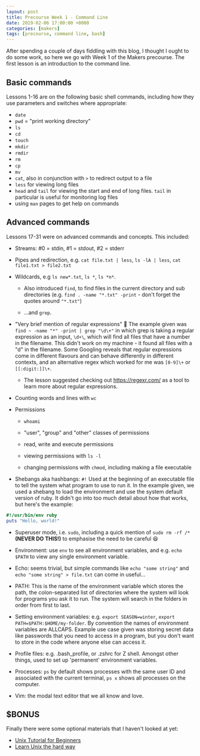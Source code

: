 ```yaml
---
layout: post
title: Precourse Week 1 - Command Line
date: 2019-02-06 17:00:00 +0000
categories: [makers]
tags: [precourse, command line, bash]
---
```

After spending a couple of days fiddling with this blog, I thought I ought to do
some work, so here we go with Week 1 of the Makers precourse. The first lesson
is an introduction to the command line.

## Basic commands

Lessons 1-16 are on the following basic shell commands, including how they
use parameters and switches where appropriate:
- `date`
- `pwd` = "print working directory"
- `ls`
- `cd`
- `touch`
- `mkdir`
- `rmdir`
- `rm`
- `cp`
- `mv`
- `cat`, also in conjunction with `>` to redirect output to a file
- `less` for viewing long files
- `head` and `tail` for viewing the start and end of long files. `tail` in
particular is useful for monitoring log files
- using `man` pages to get help on commands

## Advanced commands

Lessons 17-31 were on advanced commands and concepts. This included:

- Streams: #0 = stdin, #1 = stdout, #2 = stderr

- Pipes and redirection, e.g. `cat file.txt | less`, `ls -lA | less`, `cat
file1.txt > file2.txt`

- Wildcards, e.g `ls new*.txt`, `ls *`, `ls *n*`.
  
  - Also introduced `find`, to find files in the current directory and sub
  directories (e.g. `find . -name "*.txt" -print` - don't forget the quotes
  around `"*.txt"`)
    
  - ...and `grep`. 

- "Very brief mention of regular expressions" 😬 The example given was
`find ~ -name "*" -print | grep "\d\+"` in which grep is taking a regular
expression as an input, `\d+\`, which will find all files that have a number in
the filename. This didn't work on my machine - it found all files with a "d" in
the filename. Some Googling reveals that regular expressions come in different
flavours and can behave differently in different contexts, and an alternative
regex which worked for me was `[0-9]\+` or `[[:digit:]]\+`.
  
  - The lesson suggested checking out <https://regexr.com/> as a tool to learn
  more about regular expressions.

- Counting words and lines with `wc`

- Permissions
  
  - `whoami`
    
  - "user", "group" and "other" classes of permissions
    
  - read, write and execute permissions
    
  - viewing permissions with `ls -l`
    
  - changing permissions with `chmod`, including making a file executable

- Shebangs aka hashbangs: `#!` Used at the beginning of an executable file to
tell the system what program to use to run it. In the example given, we used a
shebang to load the environment and use the system default version of ruby. It
didn't go into too much detail about how that works, but here's the example:
```ruby
#!/usr/bin/env ruby
puts "Hello, world!"
```

- Superuser mode, i.e. `sudo`, including a quick mention of `sudo rm -rf /*`
**(NEVER DO THIS!)** to emphasise the need to be careful 😆

- Environment: use `env` to see all environment variables, and e.g. `echo $PATH`
to view any single environment variable.

- Echo: seems trivial, but simple commands like `echo "some string"` and `echo
"some string" > file.txt` can come in useful...

- PATH: This is the name of the environment variable which stores the path, the
colon-separated list of directories where the system will look for programs you
ask it to run. The system will search in the folders in order from first to
last.

- Setting environment variables: e.g. `export SEASON=winter`, `export
PATH=$PATH:$HOME/my-folder`. By convention the names of environment variables
are ALLCAPS. Example use case given was storing secret data like passwords that
you need to access in a program, but you don't want to store in the code where
anyone else can access it.

- Profile files: e.g. .bash\_profile, or .zshrc for Z shell. Amongst other
things, used to set up 'permanent' environment variables.

- Processes: `ps` by default shows processes with the same user ID and
associated with the current terminal, `ps x` shows all processes on the
computer.

- Vim: the modal text editor that we all know and love.

## $BONUS

Finally there were some optional materials that I haven't looked at yet:
- [Unix Tutorial for Beginners](http://www.ee.surrey.ac.uk/Teaching/Unix/)
- [Learn Unix the hard way](https://learncodethehardway.org/unix/)
